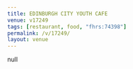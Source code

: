 ```yaml
---
title: EDINBURGH CITY YOUTH CAFE
venue: v17249
tags: [restaurant, food, "fhrs:74398"]
permalink: /v/17249/
layout: venue
---
```

null